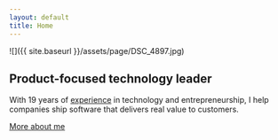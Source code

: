 ```yaml
---
layout: default
title: Home
---
```


![]({{ site.baseurl }}/assets/page/DSC_4897.jpg)

## Product-focused technology leader

With 19 years of [experience](https://www.linkedin.com/in/dealingwith) in technology and entrepreneurship, I help companies ship software that delivers real value to customers.

<a href="{{ site.baseurl }}/about" title="About">More about me</a>